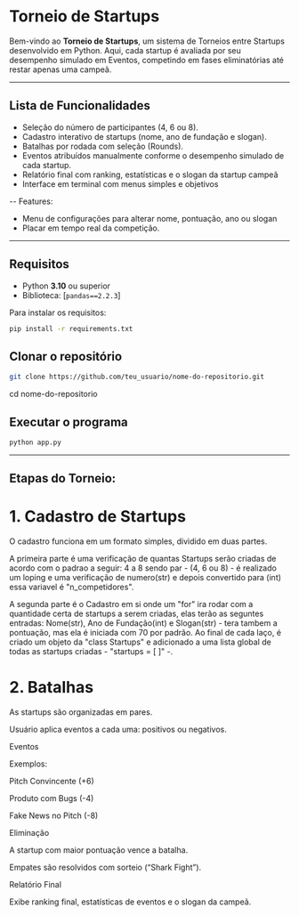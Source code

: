 # Torneio de Startups

Bem-vindo ao **Torneio de Startups**, um sistema de Torneios entre Startups desenvolvido em Python. Aqui, cada startup é avaliada por seu desempenho simulado em Eventos, competindo em fases eliminatórias até restar apenas uma campeã.

---

## Lista de Funcionalidades

- Seleção do número de participantes (4, 6 ou 8).
- Cadastro interativo de startups (nome, ano de fundação e slogan).
- Batalhas por rodada com seleção (Rounds).
- Eventos atribuídos manualmente conforme o desempenho simulado de cada startup.
- Relatório final com ranking, estatísticas e o slogan da startup campeã
- Interface em terminal com menus simples e objetivos

-- Features:
- Menu de configurações para alterar nome, pontuação, ano ou slogan
- Placar em tempo real da competição.

---

## Requisitos

- Python **3.10** ou superior
- Biblioteca: [`pandas==2.2.3`]

Para instalar os requisitos:

```bash
pip install -r requirements.txt
```

## Clonar o repositório
```bash
git clone https://github.com/teu_usuario/nome-do-repositorio.git
```
cd nome-do-repositorio

## Executar o programa
```bash
python app.py
```

---

## Etapas do Torneio:

# 1. Cadastro de Startups

O cadastro funciona em um formato simples, dividido em duas partes. 

A primeira parte é uma verificação de quantas Startups serão criadas de acordo com o padrao a seguir: 4 a 8 sendo par - (4, 6 ou 8) - é realizado um loping e uma verificação de numero(str) e depois convertido para (int) essa variavel é "n_competidores".

A segunda parte é o Cadastro em si onde um "for" ira rodar com a quantidade certa de startups a serem criadas, elas terão as seguntes entradas: Nome(str), Ano de Fundação(int) e Slogan(str) - tera tambem a pontuação, mas ela é iniciada com 70 por padrão.
Ao final de cada laço, é criado um objeto da "class Startups" e adicionado a uma lista global de todas as startups criadas - "startups = [ ]" -.

# 2. Batalhas

As startups são organizadas em pares.

Usuário aplica eventos a cada uma: positivos ou negativos.

Eventos

Exemplos:

Pitch Convincente (+6)

Produto com Bugs (-4)

Fake News no Pitch (-8)

Eliminação

A startup com maior pontuação vence a batalha.

Empates são resolvidos com sorteio (“Shark Fight”).

Relatório Final

Exibe ranking final, estatísticas de eventos e o slogan da campeã.